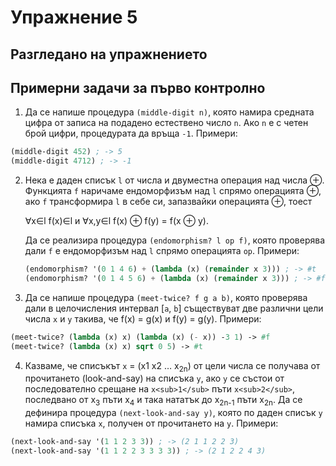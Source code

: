 Упражнение 5
============

Разгледано на упражнението
--------------------------

Примерни задачи за първо контролно
----------------------------------

1. Да се напише процедура `(middle-digit n)`, която намира средната цифра от
записа на подадено естествено число `n`. Ако `n` е с четен брой цифри,
процедурата да връща `-1`. Примери:
```scheme
(middle-digit 452) ; -> 5
(middle-digit 4712) ; -> -1
```

2. Нека е даден списък `l` от числа и двуместна операция над числа ⊕. Функцията
`f` наричаме ендоморфизъм над `l` спрямо операцията ⊕, ако `f` трансформира `l`
в себе си, запазвайки операцията ⊕, тоест

   ∀x∈l f(x)∈l и
   ∀x,y∈l f(x) ⊕ f(y) = f(x ⊕ y).

   Да се реализира процедура `(endomorphism? l op f)`, която проверява дали `f`
   е ендоморфизъм над `l` спрямо операцията `op`. Примери:
   ```scheme
   (endomorphism? '(0 1 4 6) + (lambda (x) (remainder x 3))) ; -> #t
   (endomorphism? '(0 1 4 5 6) + (lambda (x) (remainder x 3))) ; -> #f
   ```

3. Да се напише процедура `(meet-twice? f g a b)`, която проверява дали в
целочисления интервал [`a`, `b`] съществуват две различни цели числа `x` и `y`
такива, че f(x) = g(x) и f(y) = g(y). Примери:
```scheme
(meet-twice? (lambda (x) x) (lambda (x) (- x)) -3 1) -> #f
(meet-twice? (lambda (x) x) sqrt 0 5) -> #t
```

4. Казваме, че списъкът `x` = (x1 x2 … x<sub>2n</sub>) от цели числа се получава
от прочитането (look-and-say) на списъка `y`, ако `y` се състои от
последователно срещане на `x<sub>1</sub>` пъти `x<sub>2</sub>`, последвано от
x<sub>3</sub> пъти x<sub>4</sub> и така нататък до x<sub>2n-1</sub> пъти
x<sub>2n</sub>. Да се дефинира процедура `(next-look-and-say y)`, която по даден
списък `y` намира списъка `x`, получен от прочитането на `y`. Примери:
```scheme
(next-look-and-say '(1 1 2 3 3)) ; -> (2 1 1 2 2 3)
(next-look-and-say '(1 1 2 2 3 3 3 3)) ; -> (2 1 2 2 4 3)
```
